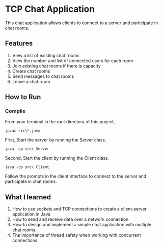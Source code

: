 # TCP Chat Application
This chat application allows clients to connect to a server and participate in chat rooms.

## Features
1. View a list of existing chat rooms
2. View the number and list of connected users for each room
3. Join existing chat rooms if there is capacity
4. Create chat rooms
5. Send messages to chat rooms
6. Leave a chat room

## How to Run

### Compile

From your terminal in the root directory of this project,

    javac src\*.java

First, Start the server by running the Server class.
    
    java -cp src\ Server

Second, Start the client by running the Client class.

    java -cp src\ Client

Follow the prompts in the client interface to connect to the server and participate in chat rooms.

## What I learned
1. How to use sockets and TCP connections to create a client-server application in Java.
2. How to send and receive data over a network connection.
3. How to design and implement a simple chat application with multiple chat rooms.
4. The importance of thread safety when working with concurrent connections.